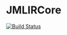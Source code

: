 # JMLIRCore

[![Build Status](https://github.com/BenShort/JMLIRCore.jl/actions/workflows/CI.yml/badge.svg?branch=main)](https://github.com/BenShort/JMLIRCore.jl/actions/workflows/CI.yml?query=branch%3Amain)
